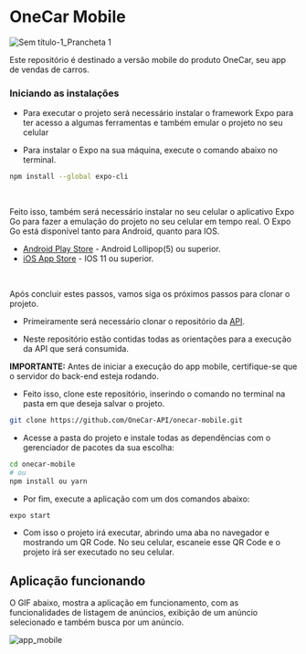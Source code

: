 # OneCar Mobile

![Sem título-1_Prancheta 1](https://user-images.githubusercontent.com/56441318/133950991-44ac40d3-c041-4c7a-b35b-bbf84abc9c37.png)


Este repositório é destinado a versão mobile do produto OneCar, seu app de vendas de carros.

### Iniciando as instalações

- Para executar o projeto será necessário instalar o framework Expo para ter acesso a algumas ferramentas e também emular o projeto no seu celular

- Para instalar o Expo na sua máquina, execute o comando abaixo no terminal.

```bash
npm install --global expo-cli
```
<br>

Feito isso, também será necessário instalar no seu celular o aplicativo Expo Go para fazer a emulação do projeto no seu celular em tempo real. O Expo Go está disponível tanto para Android, quanto para IOS.

- [Android Play Store](https://play.google.com/store/apps/details?id=host.exp.exponent) - Android Lollipop(5) ou superior.
- [iOS App Store](https://itunes.com/apps/exponent) - IOS 11 ou superior.

<br>

Após concluir estes passos, vamos siga os próximos passos para clonar o projeto.

- Primeiramente será necessário clonar o repositório da [API](https://github.com/OneCar-API/onecar-webservice). 

- Neste repositório estão contidas todas as orientações para a execução da API que será consumida.


**IMPORTANTE:** Antes de iniciar a execução do app mobile, certifique-se que o servidor do back-end esteja rodando. 

- Feito isso, clone este repositório, inserindo o comando no terminal na pasta em que deseja salvar o projeto.

```bash
git clone https://github.com/OneCar-API/onecar-mobile.git
```

- Acesse a pasta do projeto e instale todas as dependências com o gerenciador de pacotes da sua escolha:

```bash
cd onecar-mobile
# ou
npm install ou yarn
```

- Por fim, execute a aplicação com um dos comandos abaixo:

```bash
expo start
```

- Com isso o projeto irá executar, abrindo uma aba no navegador e mostrando um QR Code. No seu celular, escaneie esse QR Code e o projeto irá ser executado no seu celular.

## Aplicação funcionando
O GIF abaixo, mostra a aplicação em funcionamento, com as funcionalidades de listagem de anúncios, exibição de um anúncio selecionado e também busca por um anúncio.

![app_mobile](https://user-images.githubusercontent.com/56441318/140787736-c719205b-f575-4048-bfa7-8a17714123e7.gif)


